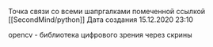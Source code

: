 Точка связи со всеми шапргалками помеченной ссылкой [[SecondMind/python]]
Дата создания 15.12.2020 23:10

opencv - библиотека цифрового зрения через скрины
